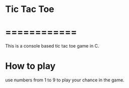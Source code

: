 # Tic Tac Toe
# ============

This is a console based tic tac toe game in C.

How to play
========================

use numbers from 1 to 9 to play your chance in the game. 

